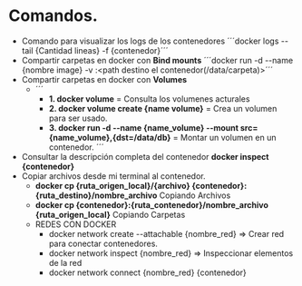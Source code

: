 
# Comandos.

- Comando para visualizar los logs de los contenedores 
    ´´´docker logs --tail {Cantidad lineas} -f {contenedor}´´´ 
- Compartir carpetas en docker con **Bind mounts**
    ´´´docker run -d --name {nombre image} -v <path origen mi maquina>:<path destino el contenedor(/data/carpeta)>´´´ 
- Compartir carpetas en docker con **Volumes**
  - ´´´
    - **1. docker volume** = Consulta los volumenes acturales
    - **2. docker volume create {name volume}** = Crea un volumen para ser usado.
    - **3. docker run -d --name {name_volume} --mount src={name_volume},{dst=/data/db}** = Montar un volumen en un contenedor.
   ´´´ 
- Consultar la descripción completa del contenedor **docker inspect {contenedor}**
- Copiar archivos desde mi terminal al contenedor.
  - **docker cp {ruta_origen_local}/{archivo} {contenedor}:{ruta_destino}/nombre_archivo** Copiando Archivos
  - **docker cp {contenedor}:{ruta_contenedor}/nombre_archivo {ruta_origen_local}** Copiando Carpetas
  - REDES CON DOCKER
    - docker network create --attachable {nombre_red} => Crear red para conectar contenedores.
    - docker network inspect {nombre_red} => Inspeccionar elementos de la red
    - docker network connect {nombre_red} {contenedor}

